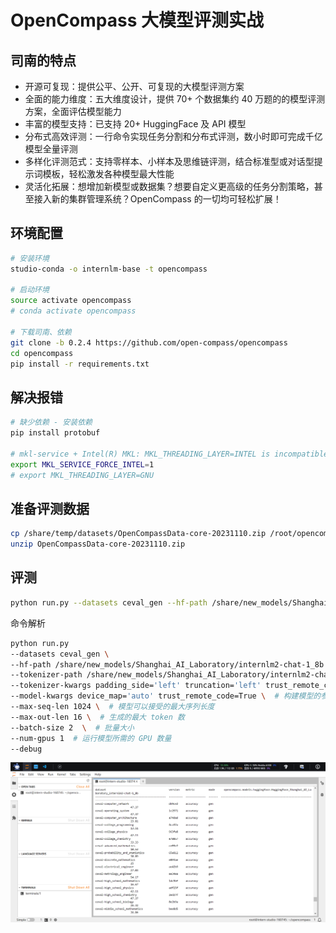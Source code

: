#  OpenCompass 大模型评测实战

## 司南的特点

- 开源可复现：提供公平、公开、可复现的大模型评测方案
- 全面的能力维度：五大维度设计，提供 70+ 个数据集约 40 万题的的模型评测方案，全面评估模型能力
- 丰富的模型支持：已支持 20+ HuggingFace 及 API 模型
- 分布式高效评测：一行命令实现任务分割和分布式评测，数小时即可完成千亿模型全量评测
- 多样化评测范式：支持零样本、小样本及思维链评测，结合标准型或对话型提示词模板，轻松激发各种模型最大性能
- 灵活化拓展：想增加新模型或数据集？想要自定义更高级的任务分割策略，甚至接入新的集群管理系统？OpenCompass 的一切均可轻松扩展！



## 环境配置

```bash
# 安装环境
studio-conda -o internlm-base -t opencompass

# 启动环境
source activate opencompass
# conda activate opencompass

# 下载司南、依赖
git clone -b 0.2.4 https://github.com/open-compass/opencompass
cd opencompass
pip install -r requirements.txt
```



## 解决报错

```bash
# 缺少依赖 - 安装依赖
pip install protobuf

# mkl-service + Intel(R) MKL: MKL_THREADING_LAYER=INTEL is incompatible with libgomp.so.1 library - 设置变量
export MKL_SERVICE_FORCE_INTEL=1
# export MKL_THREADING_LAYER=GNU
```





## 准备评测数据

```bash
cp /share/temp/datasets/OpenCompassData-core-20231110.zip /root/opencompass/
unzip OpenCompassData-core-20231110.zip
```



## 评测

```bash
python run.py --datasets ceval_gen --hf-path /share/new_models/Shanghai_AI_Laboratory/internlm2-chat-1_8b --tokenizer-path /share/new_models/Shanghai_AI_Laboratory/internlm2-chat-1_8b --tokenizer-kwargs padding_side='left' truncation='left' trust_remote_code=True --model-kwargs trust_remote_code=True device_map='auto' --max-seq-len 1024 --max-out-len 16 --batch-size 2 --num-gpus 1 --debug
```



命令解析

```bash
python run.py
--datasets ceval_gen \
--hf-path /share/new_models/Shanghai_AI_Laboratory/internlm2-chat-1_8b \  # HuggingFace 模型路径
--tokenizer-path /share/new_models/Shanghai_AI_Laboratory/internlm2-chat-1_8b \  # HuggingFace tokenizer 路径（如果与模型路径相同，可以省略）
--tokenizer-kwargs padding_side='left' truncation='left' trust_remote_code=True \  # 构建 tokenizer 的参数
--model-kwargs device_map='auto' trust_remote_code=True \  # 构建模型的参数
--max-seq-len 1024 \  # 模型可以接受的最大序列长度
--max-out-len 16 \  # 生成的最大 token 数
--batch-size 2  \  # 批量大小
--num-gpus 1  # 运行模型所需的 GPU 数量
--debug
```

![image-20240609143610353](https://github.com/la-gluha/InternStudio/blob/main/resource/img/lecture7/image-20240609143610353.png)